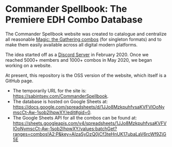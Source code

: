 # Commander Spellbook: The Premiere EDH Combo Database

The Commander Spellbook website was created to catalogue and centralize all reasonable [Magic: the Gathering combos](https://magic.wizards.com/en) (for singleton formats) and to make them easily available across all digital modern platforms. 

The idea started off as a [Discord Server](https://discord.gg/DkAyVJG) in February 2020. Once we reached 5000+ members and 1000+ combos in May 2020, we began working on a website.

At present, this repository is the OSS version of the website, which itself is a GitHub page. 

- The temporarily URL for the site is: https://sabintsev.com/CommanderSpellbook.
- The database is hosted on Google Sheets at:  https://docs.google.com/spreadsheets/d/1JJo8MzkpuhfvsaKVFVlOoNymscCt-Aw-1sob2IhpwXY/edit#gid=0. 
- The Google Sheets API for all the combos can be found at: https://sheets.googleapis.com/v4/spreadsheets/1JJo8MzkpuhfvsaKVFVlOoNymscCt-Aw-1sob2IhpwXY/values:batchGet?ranges=combos!A2:P&key=AIzaSyDzQ0jCf3teHnUK17ubaLaV6rcWf9ZjG5E
